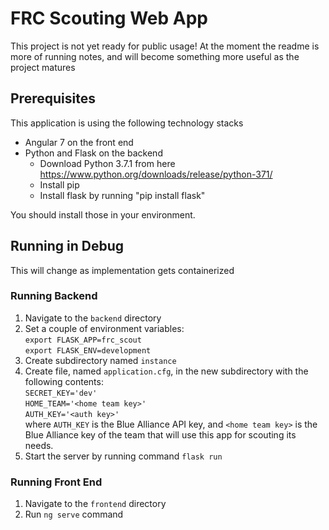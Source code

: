 # FRC Scouting Web App

This project is not yet ready for public usage! 
At the moment the readme is more of running notes, 
and will become something more useful as the project matures

## Prerequisites
This application is using the following technology stacks
* Angular 7 on the front end
* Python and Flask on the backend
  * Download Python 3.7.1 from here https://www.python.org/downloads/release/python-371/
  * Install pip
  * Install flask by running "pip install flask"

You should install those in your environment.

## Running in Debug
This will change as implementation gets containerized

### Running Backend
1) Navigate to the `backend` directory 
2) Set a couple of environment variables:  
`export FLASK_APP=frc_scout`  
`export FLASK_ENV=development`
3) Create subdirectory named `instance`
4) Create file, named `application.cfg`, in the new subdirectory with the following contents:  
`SECRET_KEY='dev'`  
`HOME_TEAM='<home team key>'`  
`AUTH_KEY='<auth key>'`  
where `AUTH_KEY` is the Blue Alliance API key, and `<home team key>` is the Blue Alliance key of the team that will use this app for scouting its needs. 
5) Start the server by running command `flask run`

### Running Front End
1) Navigate to the `frontend` directory 
2) Run `ng serve` command






 

